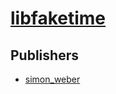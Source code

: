 # [libfaketime](https://pypi.org/project/libfaketime)



## Publishers
- [simon_weber](https://pypi.org/user/simon_weber)

